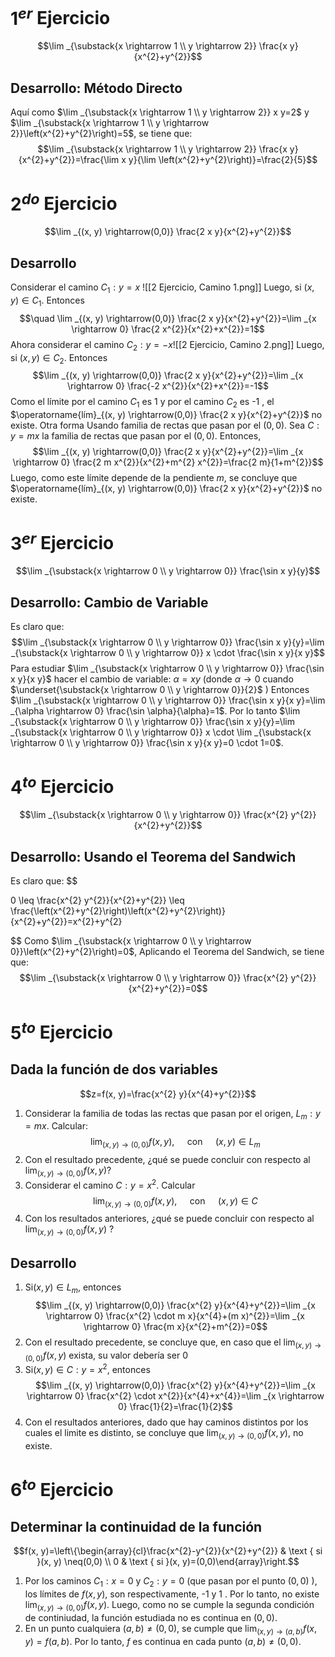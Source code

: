 # $1^{er}$ Ejercicio 
$$\lim _{\substack{x \rightarrow 1 \\ y \rightarrow 2}} \frac{x y}{x^{2}+y^{2}}$$
## Desarrollo: Método Directo
Aquí como $\lim _{\substack{x \rightarrow 1 \\ y \rightarrow 2}} x y=2$ y $\lim _{\substack{x \rightarrow 1 \\ y \rightarrow 2}}\left(x^{2}+y^{2}\right)=5$, se tiene que:
$$\lim _{\substack{x \rightarrow 1 \\ y \rightarrow 2}} \frac{x y}{x^{2}+y^{2}}=\frac{\lim x y}{\lim \left(x^{2}+y^{2}\right)}=\frac{2}{5}$$
# $2^{do}$ Ejercicio
$$\lim _{(x, y) \rightarrow(0,0)} \frac{2 x y}{x^{2}+y^{2}}$$
## Desarrollo
Considerar el camino $C_{1}: y=x$
![[2 Ejercicio, Camino 1.png]]
Luego, si $(x, y) \in C_{1}$. Entonces 
$$\quad \lim _{(x, y) \rightarrow(0,0)} \frac{2 x y}{x^{2}+y^{2}}=\lim _{x \rightarrow 0} \frac{2 x^{2}}{x^{2}+x^{2}}=1$$
Ahora considerar el camino $C_{2}: y=-x$![[2 Ejercicio, Camino 2.png]]
Luego, si $(x, y) \in C_{2}$. Entonces
$$\lim _{(x, y) \rightarrow(0,0)} \frac{2 x y}{x^{2}+y^{2}}=\lim _{x \rightarrow 0} \frac{-2 x^{2}}{x^{2}+x^{2}}=-1$$
Como el límite por el camino $C_{1}$ es 1 y por el camino $C_{2}$ es -1 , el $\operatorname{lím}_{(x, y) \rightarrow(0,0)} \frac{2 x y}{x^{2}+y^{2}}$ no existe.
Otra forma Usando familia de rectas que pasan por el $(0,0)$.
Sea $C: y=m x$ la familia de rectas que pasan por el $(0,0)$.
Entonces,
$$\lim _{(x, y) \rightarrow(0,0)} \frac{2 x y}{x^{2}+y^{2}}=\lim _{x \rightarrow 0} \frac{2 m x^{2}}{x^{2}+m^{2} x^{2}}=\frac{2 m}{1+m^{2}}$$
Luego, como este límite depende de la pendiente $m$, se concluye que $\operatorname{lím}_{(x, y) \rightarrow(0,0)} \frac{2 x y}{x^{2}+y^{2}}$ no existe.
# $3^{er}$ Ejercicio 
$$\lim _{\substack{x \rightarrow 0 \\ y \rightarrow 0}} \frac{\sin x y}{y}$$
## Desarrollo: Cambio de Variable
Es claro que: 
$$\lim _{\substack{x \rightarrow 0 \\ y \rightarrow 0}} \frac{\sin x y}{y}=\lim _{\substack{x \rightarrow 0 \\ y \rightarrow 0}} x \cdot \frac{\sin x y}{x y}$$
Para estudiar $\lim _{\substack{x \rightarrow 0 \\ y \rightarrow 0}} \frac{\sin x y}{x y}$ hacer el cambio de variable: $\alpha=x y$
(donde $\alpha \rightarrow 0$ cuando $\underset{\substack{x \rightarrow 0 \\ y \rightarrow 0}}{2}$ ) Entonces $\lim _{\substack{x \rightarrow 0 \\ y \rightarrow 0}} \frac{\sin x y}{x y}=\lim _{\alpha \rightarrow 0} \frac{\sin \alpha}{\alpha}=1$.
Por lo tanto $\lim _{\substack{x \rightarrow 0 \\ y \rightarrow 0}} \frac{\sin x y}{y}=\lim _{\substack{x \rightarrow 0 \\ y \rightarrow 0}} x \cdot \lim _{\substack{x \rightarrow 0 \\ y \rightarrow 0}} \frac{\sin x y}{x y}=0 \cdot 1=0$.

# $4^{to}$ Ejercicio
$$\lim _{\substack{x \rightarrow 0 \\ y \rightarrow 0}} \frac{x^{2} y^{2}}{x^{2}+y^{2}}$$
## Desarrollo: Usando el Teorema del Sandwich
Es claro que:
$$

0 \leq \frac{x^{2} y^{2}}{x^{2}+y^{2}} \leq \frac{\left(x^{2}+y^{2}\right)\left(x^{2}+y^{2}\right)}{x^{2}+y^{2}}=x^{2}+y^{2}

$$
Como $\lim _{\substack{x \rightarrow 0 \\ y \rightarrow 0}}\left(x^{2}+y^{2}\right)=0$, Aplicando el Teorema del Sandwich, se tiene que:
$$\lim _{\substack{x \rightarrow 0 \\ y \rightarrow 0}} \frac{x^{2} y^{2}}{x^{2}+y^{2}}=0$$
# $5^{to}$ Ejercicio
## Dada la función de dos variables
$$z=f(x, y)=\frac{x^{2} y}{x^{4}+y^{2}}$$
1. Considerar la familia de todas las rectas que pasan por el origen, $L_{m}: y=m x$. Calcular:
$$\lim _{(x, y) \rightarrow(0,0)} f(x, y), \quad \text { con } \quad(x, y) \in L_{m}$$
2. Con el resultado precedente, ¿qué se puede concluir con respecto al $\lim _{(x, y) \rightarrow(0,0)} f(x, y)$?
3. Considerar el camino $C: y=x^{2}$. Calcular
$$\lim _{(x, y) \rightarrow(0,0)} f(x, y), \quad \text { con } \quad(x, y) \in C$$
4. Con los resultados anteriores, ¿qué se puede concluir con respecto al $\lim _{(x, y) \rightarrow(0,0)} f(x, y)$ ?
## Desarrollo
1. $\mathrm{Si}(x, y) \in L_{m}$, entonces
$$\lim _{(x, y) \rightarrow(0,0)} \frac{x^{2} y}{x^{4}+y^{2}}=\lim _{x \rightarrow 0} \frac{x^{2} \cdot m x}{x^{4}+(m x)^{2}}=\lim _{x \rightarrow 0} \frac{m x}{x^{2}+m^{2}}=0$$
2. Con el resultado precedente, se concluye que, en caso que el $\lim _{(x, y) \rightarrow(0,0)} f(x, y)$ exista, su valor debería ser 0
3. $\mathrm{Si}(x, y) \in C: y=x^{2}$, entonces
$$\lim _{(x, y) \rightarrow(0,0)} \frac{x^{2} y}{x^{4}+y^{2}}=\lim _{x \rightarrow 0} \frac{x^{2} \cdot x^{2}}{x^{4}+x^{4}}=\lim _{x \rightarrow 0} \frac{1}{2}=\frac{1}{2}$$
4. Con el resultados anteriores, dado que hay caminos distintos por los cuales el limite es distinto, se concluye que $\lim _{(x, y) \rightarrow(0,0)} f(x, y)$, no existe.

# $6^{to}$ Ejercicio
## Determinar la continuidad de la función
$$f(x, y)=\left\{\begin{array}{cl}\frac{x^{2}-y^{2}}{x^{2}+y^{2}} & \text { si }(x, y) \neq(0,0) \\ 0 & \text { si }(x, y)=(0,0)\end{array}\right.$$
1. Por los caminos $C_{1}: x=0$ y $C_{2}: y=0$ (que pasan por el punto $(0,0)$ ), los límites de $f(x, y)$, son respectivamente, -1 y 1 . Por lo tanto, no existe $\lim _{(x, y) \rightarrow(0,0)} f(x, y)$. Luego, como no se cumple la segunda condición de continiudad, la función estudiada no es continua en $(0,0)$.
2. En un punto cualquiera $(a, b) \neq(0,0)$, se cumple que $\lim _{(x, y) \rightarrow(a, b)} f(x, y)=f(a, b)$. Por lo tanto, $f$ es continua en cada punto $(a, b) \neq(0,0)$.